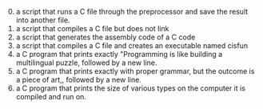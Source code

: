 0. a script that runs a C file through the preprocessor and save the result into another file.
1. a script that compiles a C file but does not link
2. a script that generates the assembly code of a C code
3. a script that compiles a C file and creates an executable named cisfun
4. a C program that prints exactly "Programming is like building a multilingual puzzle, followed by a new line.
5. a C program that prints exactly with proper grammar, but the outcome is a piece of art,, followed by a new line.
6. a C program that prints the size of various types on the computer it is compiled and run on.
 
